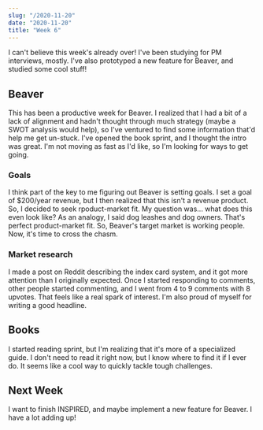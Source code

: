 ```yaml
---
slug: "/2020-11-20"
date: "2020-11-20"
title: "Week 6"
---
```

I can't believe this week's already over! I've been studying for PM interviews, mostly. I've also prototyped a new feature for Beaver, and studied some cool stuff!

## Beaver
This has been a productive week for Beaver. I realized that I had a bit of a lack of alignment and hadn't thought through much strategy (maybe a SWOT analysis would help), so I've ventured to find some information that'd help me get un-stuck. I've opened the book sprint, and I thought the intro was great. I'm not moving as fast as I'd like, so I'm looking for ways to get going.

### Goals
I think part of the key to me figuring out Beaver is setting goals. I set a goal of $200/year revenue, but I then realized that this isn't a revenue product. So, I decided to seek rpoduct-market fit. My question was... what does this even look like? As an analogy, I said dog leashes and dog owners. That's perfect product-market fit. So, Beaver's target market is working people. Now, it's time to cross the chasm.

### Market research
I made a post on Reddit describing the index card system, and it got more attention than I originally expected. Once I started responding to comments, other people started commenting, and I went from 4 to 9 comments with 8 upvotes. That feels like a real spark of interest. I'm also proud of myself for writing a good headline.

## Books
I started reading sprint, but I'm realizing that it's more of a specialized guide. I don't need to read it right now, but I know where to find it if I ever do. It seems like a cool way to quickly tackle tough challenges.

## Next Week
I want to finish INSPIRED, and maybe implement a new feature for Beaver. I have a lot adding up!